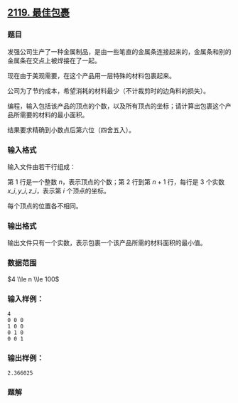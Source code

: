 ## [2119\. 最佳包裹](https://www.acwing.com/problem/content/2121/)

### 题目

发强公司生产了一种金属制品，是由一些笔直的金属条连接起来的，金属条和别的金属条在交点上被焊接在了一起。

现在由于美观需要，在这个产品用一层特殊的材料包裹起来。

公司为了节约成本，希望消耗的材料最少（不计裁剪时的边角料的损失）。

编程，输入包括该产品的顶点的个数，以及所有顶点的坐标；请计算出包裹这个产品所需要的材料的最小面积。

结果要求精确到小数点后第六位（四舍五入）。

### 输入格式

输入文件由若干行组成：

第 $1$ 行是一个整数 $n$，表示顶点的个数；第 $2$ 行到第 $n+1$ 行，每行是 $3$ 个实数 $x\_i,y\_i,z\_i$，表示第 $i$ 个顶点的坐标。

每个顶点的位置各不相同。

### 输出格式

输出文件只有一个实数，表示包裹一个该产品所需的材料面积的最小值。

### 数据范围

$4 \\le n \\le 100$

### 输入样例：

```
4
0 0 0
1 0 0
0 1 0
0 0 1
```

### 输出样例：

```
2.366025
```

### 题解

